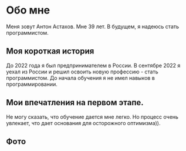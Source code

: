 # Обо мне
Меня зовут Антон Астахов. Мне 39 лет. В будущем, я надеюсь стать программистом.
## Моя короткая история
До 2022 года я был предпринимателем в России. В сентябре 2022 я уехал из России и решил освоить новую профессию - стать программистом. До начала обучения я не имел  навыков в программировании.  
## Мои впечатления на первом этапе.
Не могу сказать, что обучение дается мне легко. Но процесс очень увлекает, что дает основания для осторожного оптимизма)).
## Фото

